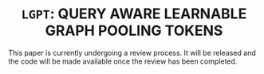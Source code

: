 <div align="center">    
  
# `LGPT`: QUERY AWARE LEARNABLE GRAPH POOLING TOKENS

</div>

This paper is currently undergoing a review process. It will be released and the code will be made available once the review has been completed.